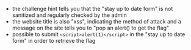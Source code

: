 - the challenge hint tells you that the "stay up to date form" is not sanitized and regularly checked by the admin
- the website title is also "xss", indicating the method of attack and a message on the site tells you to "pop an alert() to get the flag"
- possible to submit `<script>alert(1)</script>` in the "stay up to date form" in order to retrieve the flag
